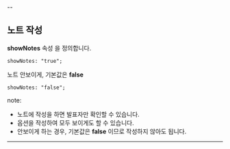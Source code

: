 --

## 노트 작성

**showNotes** 속성 을 정의합니다.

```
showNotes: "true";
```

노트 안보이게, 기본값은 **false**

```
showNotes: "false";
```

note:

- 노트에 작성을 하면 발표자만 확인할 수 있습니다.
- 옵션을 작성하여 모두 보이게도 할 수 있습니다.
- 안보이게 하는 경우, 기본값은 **false** 이므로 작성하지 않아도 됩니다.

---
